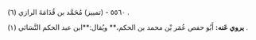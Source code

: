 ٥٥٦٠ - (تمييز) مُحَمَّد بن قُدَامَةَ الرازي (٦) .

**يروي عَنه:** أَبُو حفص عُمَر بْن محمد بن الحكم،** ويُقال:**ابن عبد الحكم النَّسَائي (١) .